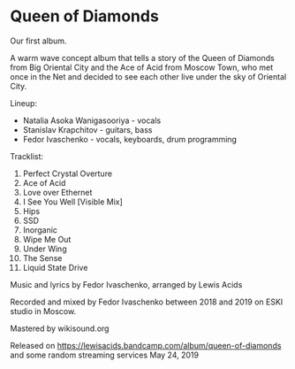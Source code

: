 # Queen of Diamonds
Our first album.

A warm wave concept album that tells a story of the Queen of Diamonds from Big Oriental City and the Ace of Acid from Moscow Town, who met once in the Net and decided to see each other live under the sky of Oriental City.

Lineup:
* Natalia Asoka Wanigasooriya - vocals
* Stanislav Krapchitov - guitars, bass
* Fedor Ivaschenko - vocals, keyboards, drum programming

Tracklist:
	
1. Perfect Crystal Overture
2. Ace of Acid
3. Love over Ethernet
4. I See You Well [Visible Mix]
5. Hips
6. SSD
7. Inorganic
8. Wipe Me Out
9. Under Wing
10. The Sense
11. Liquid State Drive

Music and lyrics by Fedor Ivaschenko, arranged by Lewis Acids

Recorded and mixed by Fedor Ivaschenko between 2018 and 2019 on ESKI studio in Moscow.

Mastered by wikisound.org

Released on https://lewisacids.bandcamp.com/album/queen-of-diamonds and some random streaming services May 24, 2019
